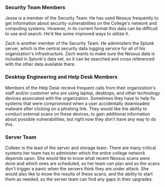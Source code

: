 
### Security Team Members

Jesse is a member of the Security Team.  He has used Nessus frequently to get information about security vulnerabilities on the College's network and computing systems.  However, in its current format this data can be difficult to use and search.  He'd like some improved ways to utilize it.

Zach is another member of the Security Team.  He administers the Splunk server, which is the central security data logging service for all of his organization's infrastructure.  Zach wants to make sure the Nessus data is included in Splunk's data set, so it can be searched and cross referenced with the other data available there.


### Desktop Engineering and Help Desk Members

Members of the Help Desk recieve frequent calls from their organization's staff and/or customer who are using laptop, desktops, and other technology devices associated with the organization.  Sometimes they have to help fix systems that were compromised when a user accidentally downloaded malware after clicking on a phishing link.  They would like the ability to conduct external scans on these devices, to gain additional information about possible vulnerabilities, but right now they don't have any way to do this.


### Server Team

Colleen is the lead of the server and storage team.  There are many critical systems her team has to administer which the entire college network depends upon.  She would like to know what recent Nessus scans were done and which ones are scheduled, so her team can plan and so the scans don't trigger a panic when the servers think they are under attack.  She would also like to know the results of these scans, and the ability to start them as needed, so the server team can find any gaps in their upgrades.

